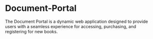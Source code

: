 # Document-Portal
The Document Portal is a dynamic web application designed to provide users with a seamless experience for accessing, purchasing, and registering for new books.

